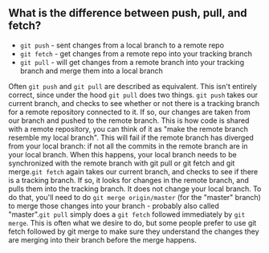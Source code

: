 ## What is the difference between push, pull, and fetch?

- `git push` - sent changes from a local branch to a remote repo
- `git fetch` - get changes from a remote repo into your tracking branch
- `git pull` - will get changes from a remote branch into your tracking branch and merge them into a local branch

Often `git push` and `git pull` are described as equivalent. This isn't entirely correct, since under the hood `git pull` does two things. `git push` takes our current branch, and checks to see whether or not there is a tracking branch for a remote repository connected to it. If so, our changes are taken from our branch and pushed to the remote branch. This is how code is shared with a remote repository, you can think of it as "make the remote branch resemble my local branch". This will fail if the remote branch has diverged from your local branch: if not all the commits in the remote branch are in your local branch. When this happens, your local branch needs to be synchronized with the remote branch with git pull or git fetch and git merge.`git fetch` again takes our current branch, and checks to see if there is a tracking branch. If so, it looks for changes in the remote branch, and pulls them into the tracking branch. It does not change your local branch. To do that, you'll need to do `git merge origin/master` (for the "master" branch) to merge those changes into your branch - probably also called "master".`git pull` simply does a `git fetch` followed immediately by `git merge`. This is often what we desire to do, but some people prefer to use git fetch followed by git merge to make sure they understand the changes they are merging into their branch before the merge happens.

